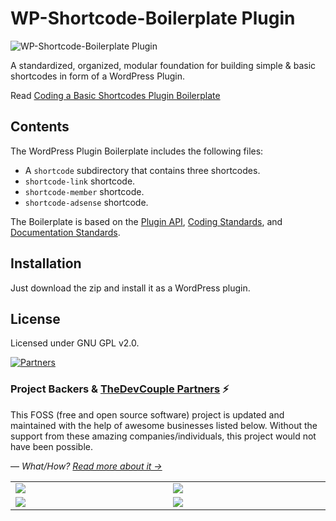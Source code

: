 # WP-Shortcode-Boilerplate Plugin

![WP-Shortcode-Boilerplate Plugin](http://ahmadawais.com/wp-content/uploads/2014/10/Basic-Shortcode-WordPress-Plugin-Boilerplate1-788x591.png)

A standardized, organized, modular foundation for building simple & basic shortcodes in form of a WordPress Plugin.

Read [Coding a Basic Shortcodes Plugin Boilerplate](http://ahmadawais.com/coding-a-basic-shortcodes-plugin-boilerplate/)

## Contents

The WordPress Plugin Boilerplate includes the following files:

- A `shortcode` subdirectory that contains three shortcodes.
- `shortcode-link` shortcode. 
- `shortcode-member` shortcode. 
- `shortcode-adsense` shortcode. 

The Boilerplate is based on the [Plugin API](http://codex.wordpress.org/Plugin_API), [Coding Standards](http://codex.wordpress.org/WordPress_Coding_Standards), and [Documentation Standards](http://make.wordpress.org/core/handbook/inline-documentation-standards/php-documentation-standards/).

## Installation

Just download the zip and install it as a WordPress plugin.

## License

Licensed under GNU GPL v2.0.

[![Partners](https://on.ahmda.ws/osEJ/c)](/)

### Project Backers & [TheDevCouple Partners](https://TheDevCouple.com/partners) ⚡️

This FOSS (free and open source software) project is updated and maintained with the help of awesome businesses listed below. Without the support from these amazing companies/individuals, this project would not have been possible.

— _What/How? [Read more about it →](https://TheDevCouple.com/partners)_

<table width='100%'>
	<tr>
		<td width='500'><a target='_blank' href='https://kinsta.com/?kaid=WMDAKYHJLNJX&utm_source=TheDevCouple&utm_medium=Partner'><img src='https://on.ahmda.ws/73cedc/c' /></a></td>
		<td width='500'><a target='_blank' href='https://ahmda.ws/USES_WPE?utm_source=TheDevCouple&utm_medium=Partner'><img src='https://on.ahmda.ws/ff40fe/c' /></a></td>
	</tr>
	<tr>
		<td width='500'><a target='_blank' href='https://mythemeshop.com/?utm_source=TheDevCouple&utm_medium=Partner'><img src='https://on.ahmda.ws/3166d9/c' /></a></td>
		<td width='500'><a target='_blank' href='https://ipapi.com/?utm_source=TheDevCouple&utm_medium=Partner'><img src='https://d2ddoduugvun08.cloudfront.net/items/1R190r2U0p3N3L0U0b2u/ip-api.png'/></a></td>
	</tr>
</table>

<br>

